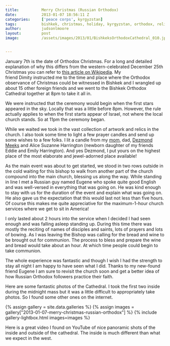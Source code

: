 ```yaml
---
title:			Merry Christmas (Russian Orthodox)
date:			2013-01-07 18:56:11 Z
categories:		['peace corps', kyrgyzstan]
tags:			bishkek, christmas, holiday, kyrgyzstan, orthodox, religion
author:			judsonlmoore
layout:			post
image:			/assets/images/2013/01/BishkeksOrthodoxCathedral_010.jpg


---
```


January 7th is the date of Orthodox Christmas. For a long and detailed explanation of why this differs from the western-celebrated December 25th Christmas you can refer to [this article on Wikipedia](https://en.wikipedia.org/wiki/Christmas#Date_of_celebration). My friend Dimity instructed me to the time and place where the Orthodox observance of Christmas could be witnessed in Bishkek and I wrangled up about 15 other foreign friends and we went to the Bishkek Orthodox Cathedral together at 8pm to take it all in.

We were instructed that the ceremony would begin when the first stars appeared in the sky. Locally that was a little before 8pm. However, the rule actually applies to when the first starts appear of Israel, not where the local church stands. So at 11pm the ceremony began.

While we waited we took in the vast collection of artwork and relics in the church. I also took some time to light a few prayer candles and send up some wishes to a few folks. I lit a candle from my [mom](http://cherrywinklemoore.com), dad, [Dezmond Meeks](http://dezmondmeeks.com) and Alice Suzanne Harrington (newborn daughter of my friends Eddie and Emily Harrington). And yes Dezmond, I put yours on the highest place of the most elaborate and jewel-adorned place available!

As the main event was about to get started, we stood in two rows outside in the cold waiting for this bishop to walk from another part of the church compound into the main church, blessing us along the way. While standing in line I met a Russian guy named Eugene who spoke quite good English and was well-versed in everything that was going on. He was kind enough to stay with us for the duration of the event and explain what was going on. He also gave us the expectation that this would last not less than five hours. Of course this makes me quite appreciative for the maximum-1-hour church services where we get to sit in America!

I only lasted about 2 hours into the service when I decided I had seen enough and was falling asleep standing up. During this time there was mostly the reciting of names of disciples and saints, lots of prayers and lots of bowing. As I was leaving the Bishop was calling for the bread and wine to be brought out for communion. The process to bless and prepare the wine and bread would take about an hour. At which time people could begin to take communion.

The whole experience was fantastic and though I wish I had the strength to stay all night I am happy to have seen what I did. Thanks to my new-found friend Eugene I am sure to revisit the church soon and get a better idea of how Russian Orthodox followers practice their faith.

Here are some fantastic photos of the Cathedral. I took the first two inside during the midnight mass but it was a little difficult to appropriately take photos. So I found some other ones on the internet.

{% assign gallery = site.data.galleries %}
{% assign images = gallery["2013-01-07-merry-christmas-russian-orthodox"] %}
{% include gallery-lightbox.html images=images %}

Here is a great video I found on YouTube of nice panoramic shots of the inside and outside of the cathedral. The inside is much different than what we expect in the west.
